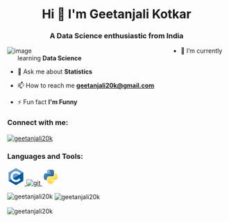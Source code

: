 
<h1 align="center">Hi 👋 I'm Geetanjali Kotkar</h1>
<h3 align="center">A Data Science enthusiastic from India</h3>
<img align="left" alt="image" width="400" src="https://intellipaat.com/mediaFiles/2015/11/e42cce_756b090fe40548eda9148fd5599980bb_mv2.gif">

- 🌱 I’m currently learning **Data Science**

- 💬 Ask me about **Statistics**

- 📫 How to reach me **geetanjali20k@gmail.com**

- ⚡ Fun fact **I'm Funny**

<h3 align="left">Connect with me:</h3>
<p align="left">
<a href="https://linkedin.com/in/geetanjali20k" target="blank"><img align="center" src="https://raw.githubusercontent.com/rahuldkjain/github-profile-readme-generator/master/src/images/icons/Social/linked-in-alt.svg" alt="geetanjali20k" height="30" width="40" /></a>
</p>

<h3 align="left">Languages and Tools:</h3>
<p align="left"> <a href="https://www.cprogramming.com/" target="_blank" rel="noreferrer"> <img src="https://raw.githubusercontent.com/devicons/devicon/master/icons/c/c-original.svg" alt="c" width="40" height="40"/> </a> <a href="https://git-scm.com/" target="_blank" rel="noreferrer"> <img src="https://www.vectorlogo.zone/logos/git-scm/git-scm-icon.svg" alt="git" width="40" height="40"/> </a> <a href="https://www.python.org" target="_blank" rel="noreferrer"> <img src="https://raw.githubusercontent.com/devicons/devicon/master/icons/python/python-original.svg" alt="python" width="40" height="40"/> </a> </p>

<p><img align="left" src="https://github-readme-stats.vercel.app/api/top-langs?username=geetanjali20k&show_icons=true&locale=en&layout=compact" alt="geetanjali20k" /></p>

<p>&nbsp;<img align="center" src="https://github-readme-stats.vercel.app/api?username=geetanjali20k&show_icons=true&locale=en" alt="geetanjali20k" /></p>

<p><img align="center" src="https://github-readme-streak-stats.herokuapp.com/?user=geetanjali20k&" alt="geetanjali20k" /></p>




